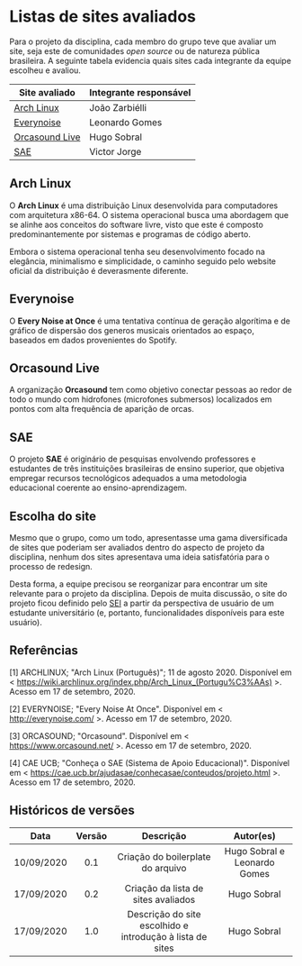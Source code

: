 # Listas de sites avaliados

Para o projeto da disciplina, cada membro do grupo teve que avaliar um site, seja este de comunidades _open source_ ou de natureza pública brasileira. A seguinte tabela evidencia quais sites cada integrante da equipe escolheu e avaliou.

| Site avaliado                                 | Integrante responsável |
| --------------------------------------------- | ---------------------- |
| [Arch Linux](https://www.archlinux.org/)      | João Zarbiélli         |
| [Everynoise](http://everynoise.com/)          | Leonardo Gomes         |
| [Orcasound Live](https://live.orcasound.net/) | Hugo Sobral            |
| [SAE](https://sae.ucb.br/sae/)                | Victor Jorge           |

## Arch Linux

O **Arch Linux** é uma distribuição Linux desenvolvida para computadores com arquitetura x86-64. O sistema operacional busca uma abordagem que se alinhe aos conceitos do software livre, visto que este é composto predominantemente por sistemas e programas de código aberto.

Embora o sistema operacional tenha seu desenvolvimento focado na elegância, minimalismo e simplicidade, o caminho seguido pelo website oficial da distribuição é deverasmente diferente.

## Everynoise

O **Every Noise at Once** é uma tentativa contínua de geração algorítima e de gráfico de dispersão dos generos musicais orientados ao espaço, baseados em dados provenientes do Spotify.

## Orcasound Live

A organização **Orcasound** tem como objetivo conectar pessoas ao redor de todo o mundo com hidrofones (microfones submersos) localizados em pontos com alta frequência de aparição de orcas.

## SAE

O projeto **SAE** é originário de pesquisas envolvendo professores e estudantes de três instituições brasileiras de ensino superior, que objetiva empregar recursos tecnológicos adequados a uma metodologia educacional coerente ao ensino-aprendizagem.

## Escolha do site

Mesmo que o grupo, como um todo, apresentasse uma gama diversificada de sites que poderiam ser avaliados dentro do aspecto de projeto da disciplina, nenhum dos sites apresentava uma ideia satisfatória para o processo de redesign.

Desta forma, a equipe precisou se reorganizar para encontrar um site relevante para o projeto da disciplina. Depois de muita discussão, o site do projeto ficou definido pelo [SEI](https://sei.df.gov.br/sip/login.php?sigla_orgao_sistema=GDF&sigla_sistema=SEI) a partir da perspectiva de usuário de um estudante universitário (e, portanto, funcionalidades disponíveis para este usuário).

## Referências

[1] ARCHLINUX; "Arch Linux (Português)"; 11 de agosto 2020. Disponível em < https://wiki.archlinux.org/index.php/Arch_Linux_(Portugu%C3%AAs) >. Acesso em 17 de setembro, 2020.

[2] EVERYNOISE; "Every Noise At Once". Disponível em < http://everynoise.com/ >. Acesso em 17 de setembro, 2020.

[3] ORCASOUND; "Orcasound". Disponível em < https://www.orcasound.net/ >. Acesso em 17 de setembro, 2020.

[4] CAE UCB; "Conheça o SAE (Sistema de Apoio Educacional)". Disponível em < https://cae.ucb.br/ajudasae/conhecasae/conteudos/projeto.html >. Acesso em 17 de setembro, 2020.

## Históricos de versões

|    Data    | Versão |                         Descrição                         |          Autor(es)           |
| :--------: | :----: | :-------------------------------------------------------: | :--------------------------: |
| 10/09/2020 |  0.1   |             Criação do boilerplate do arquivo             | Hugo Sobral e Leonardo Gomes |
| 17/09/2020 |  0.2   |            Criação da lista de sites avaliados            |         Hugo Sobral          |
| 17/09/2020 |  1.0   | Descrição do site escolhido e introdução à lista de sites |         Hugo Sobral          |
